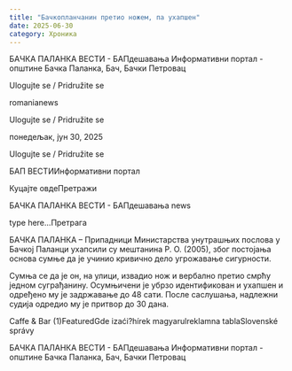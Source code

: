 ```yaml
---
title: "Бачкопланчанин претио ножем, па ухапшен"
date: 2025-06-30
category: Хроника
---
```


БАЧКА ПАЛАНКА ВЕСТИ - БАПдешавања Информативни портал - општине Бачка Паланка, Бач, Бачки Петровац

Ulogujte se / Pridružite se

romanianews

Ulogujte se / Pridružite se

понедељак, јун 30, 2025

Ulogujte se / Pridružite se

БАП ВЕСТИИнформативни портал

Куцајте овдеПретражи

БАЧКА ПАЛАНКА ВЕСТИ - БАПдешавања news

type here...Претрага

БАЧКА ПАЛАНКА – Припадници Министарства унутрашњих послова у Бачкој Паланци ухапсили су мештанина Р. О. (2005), због постојања основа сумње да је учинио кривично дело угрожавање сигурности.

Сумња се да је он, на улици, извадио нож и вербално претио смрћу једном суграђанину. Осумњичени је убрзо идентификован и ухапшен и одређено му је задржавање до 48 сати.
После саслушања, надлежни судија одредио му је притвор до 30 дана.

Caffe & Bar (1)FeaturedGde izaći?hírek magyarulreklamna tablaSlovenské správy

БАЧКА ПАЛАНКА ВЕСТИ - БАПдешавања Информативни портал - општине Бачка Паланка, Бач, Бачки Петровац
